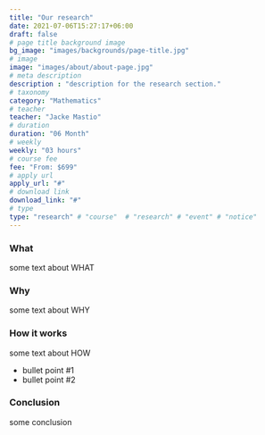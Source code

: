 ```yaml
---
title: "Our research"
date: 2021-07-06T15:27:17+06:00
draft: false
# page title background image
bg_image: "images/backgrounds/page-title.jpg"
# image
image: "images/about/about-page.jpg"
# meta description
description : "description for the research section."
# taxonomy
category: "Mathematics"
# teacher
teacher: "Jacke Mastio"
# duration
duration: "06 Month"
# weekly
weekly: "03 hours"
# course fee
fee: "From: $699"
# apply url
apply_url: "#"
# download link
download_link: "#"
# type
type: "research" # "course"  # "research" # "event" # "notice"
---
```


### What

some text about WHAT

### Why

some text about WHY

### How it works

some text about HOW

* bullet point #1
* bullet point #2

### Conclusion

some conclusion
